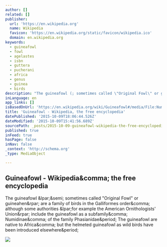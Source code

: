 ```yaml
---
author: []
related: []
publisher:
  url: 'https://en.wikipedia.org'
  name: Wikipedia
  favicon: 'https://en.wikipedia.org/static/favicon/wikipedia.ico'
  domain: en.wikipedia.org
keywords:
  - guineafowl
  - fowl
  - agelastes
  - isbn
  - guttera
  - pucherani
  - africa
  - genus
  - guinea
  - birds
description: "The guineafowl (; sometimes called \"Original Fowl\" or guineahen) are a family of birds in the Galliformes order, although some authorities (for example the American Ornithologists' Union) include the guineafowl as a subfamily, Numidinae, of the family Phasianidae. The guineafowl are native to Africa, but the helmeted guineafowl as wild birds have been introduced elsewhere."
inLanguage: en
app_links: []
isBasedOnUrl: 'https://en.wikipedia.org/wiki/Guineafowl#/media/File:Numida_meleagris.jpg'
title: 'Guineafowl - Wikipedia, the free encyclopedia'
datePublished: '2015-10-09T18:06:44.526Z'
dateModified: '2015-10-09T15:41:56.689Z'
sourcePath: _posts/2015-10-09-guineafowl-wikipedia-the-free-encyclopedia.md
published: true
inFeed: true
hasPage: false
inNav: false
_context: 'http://schema.org'
_type: MediaObject

---
```

<article style=""><h1>Guineafowl - Wikipedia&amp;comma; the free encyclopedia</h1><p>The guineafowl &amp;lpar;&amp;semi; sometimes called "Original Fowl" or guineahen&amp;rpar; are a family of birds in the Galliformes order&amp;comma; although some authorities &amp;lpar;for example the American Ornithologists' Union&amp;rpar; include the guineafowl as a subfamily&amp;comma; Numidinae&amp;comma; of the family Phasianidae&amp;period; The guineafowl are native to Africa&amp;comma; but the helmeted guineafowl as wild birds have been introduced elsewhere&amp;period;</p><img src="https://upload.wikimedia.org/wikipedia/commons/thumb/3/3f/Feder1.jpg/220px-Feder1.jpg" /></article>